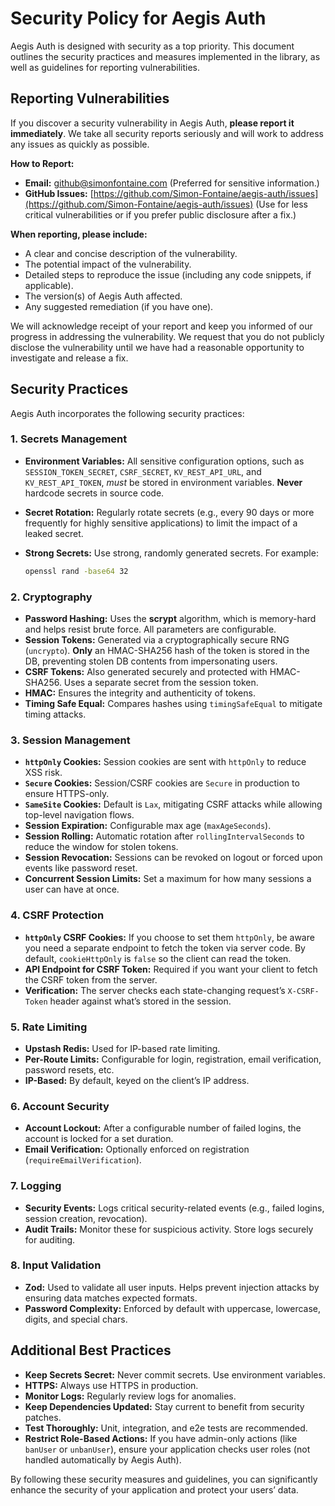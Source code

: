# Security Policy for Aegis Auth

Aegis Auth is designed with security as a top priority. This document outlines the security practices and measures implemented in the library, as well as guidelines for reporting vulnerabilities.

## Reporting Vulnerabilities

If you discover a security vulnerability in Aegis Auth, **please report it immediately**. We take all security reports seriously and will work to address any issues as quickly as possible.

**How to Report:**

- **Email:** [github@simonfontaine.com](mailto:github@simonfontaine.com) (Preferred for sensitive information.)
- **GitHub Issues:** [https://github.com/Simon-Fontaine/aegis-auth/issues](https://github.com/Simon-Fontaine/aegis-auth/issues) (Use for less critical vulnerabilities or if you prefer public disclosure after a fix.)

**When reporting, please include:**

- A clear and concise description of the vulnerability.
- The potential impact of the vulnerability.
- Detailed steps to reproduce the issue (including any code snippets, if applicable).
- The version(s) of Aegis Auth affected.
- Any suggested remediation (if you have one).

We will acknowledge receipt of your report and keep you informed of our progress in addressing the vulnerability. We request that you do not publicly disclose the vulnerability until we have had a reasonable opportunity to investigate and release a fix.

## Security Practices

Aegis Auth incorporates the following security practices:

### 1. Secrets Management

- **Environment Variables:** All sensitive configuration options, such as `SESSION_TOKEN_SECRET`, `CSRF_SECRET`, `KV_REST_API_URL`, and `KV_REST_API_TOKEN`, *must* be stored in environment variables. **Never** hardcode secrets in source code.
- **Secret Rotation:** Regularly rotate secrets (e.g., every 90 days or more frequently for highly sensitive applications) to limit the impact of a leaked secret.
- **Strong Secrets:** Use strong, randomly generated secrets. For example:

  ```bash
  openssl rand -base64 32
  ```

### 2. Cryptography

- **Password Hashing:** Uses the **scrypt** algorithm, which is memory-hard and helps resist brute force. All parameters are configurable.
- **Session Tokens:** Generated via a cryptographically secure RNG (`uncrypto`). **Only** an HMAC-SHA256 hash of the token is stored in the DB, preventing stolen DB contents from impersonating users.
- **CSRF Tokens:** Also generated securely and protected with HMAC-SHA256. Uses a separate secret from the session token.
- **HMAC:** Ensures the integrity and authenticity of tokens.
- **Timing Safe Equal:** Compares hashes using `timingSafeEqual` to mitigate timing attacks.

### 3. Session Management

- **`httpOnly` Cookies:** Session cookies are sent with `httpOnly` to reduce XSS risk.
- **`Secure` Cookies:** Session/CSRF cookies are `Secure` in production to ensure HTTPS-only.
- **`SameSite` Cookies:** Default is `Lax`, mitigating CSRF attacks while allowing top-level navigation flows.
- **Session Expiration:** Configurable max age (`maxAgeSeconds`).
- **Session Rolling:** Automatic rotation after `rollingIntervalSeconds` to reduce the window for stolen tokens.
- **Session Revocation:** Sessions can be revoked on logout or forced upon events like password reset.
- **Concurrent Session Limits:** Set a maximum for how many sessions a user can have at once.

### 4. CSRF Protection

- **`httpOnly` CSRF Cookies:** If you choose to set them `httpOnly`, be aware you need a separate endpoint to fetch the token via server code. By default, `cookieHttpOnly` is `false` so the client can read the token.
- **API Endpoint for CSRF Token:** Required if you want your client to fetch the CSRF token from the server.
- **Verification:** The server checks each state-changing request’s `X-CSRF-Token` header against what’s stored in the session.

### 5. Rate Limiting

- **Upstash Redis:** Used for IP-based rate limiting.
- **Per-Route Limits:** Configurable for login, registration, email verification, password resets, etc.
- **IP-Based:** By default, keyed on the client’s IP address.

### 6. Account Security

- **Account Lockout:** After a configurable number of failed logins, the account is locked for a set duration.
- **Email Verification:** Optionally enforced on registration (`requireEmailVerification`).

### 7. Logging

- **Security Events:** Logs critical security-related events (e.g., failed logins, session creation, revocation).
- **Audit Trails:** Monitor these for suspicious activity. Store logs securely for auditing.

### 8. Input Validation

- **Zod:** Used to validate all user inputs. Helps prevent injection attacks by ensuring data matches expected formats.
- **Password Complexity:** Enforced by default with uppercase, lowercase, digits, and special chars.

## Additional Best Practices

- **Keep Secrets Secret:** Never commit secrets. Use environment variables.
- **HTTPS:** Always use HTTPS in production.
- **Monitor Logs:** Regularly review logs for anomalies.
- **Keep Dependencies Updated:** Stay current to benefit from security patches.
- **Test Thoroughly:** Unit, integration, and e2e tests are recommended.  
- **Restrict Role-Based Actions:** If you have admin-only actions (like `banUser` or `unbanUser`), ensure your application checks user roles (not handled automatically by Aegis Auth).

By following these security measures and guidelines, you can significantly enhance the security of your application and protect your users’ data.
